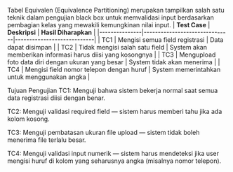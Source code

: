   Tabel Equivalen (Equivalence Partitioning) merupakan tampilkan salah satu teknik dalam pengujian black box untuk memvalidasi input berdasarkan pembagian kelas yang mewakili kemungkinan nilai input.
| **Test Case** | **Deskripsi** | **Hasil Diharapkan** |
|---------------|-------------------------------|----------------------------|
| TC1 | Mengisi semua field registrasi | Data dapat disimpan |
| TC2 | Tidak mengisi salah satu field | System akan memberikan informasi harus diisi yang kosongnya |
| TC3 | Mengupload foto data diri dengan ukuran yang besar | System tidak akan menerima |
| TC4 | Mengisi field nomor telepon dengan huruf | System memerintahkan untuk menggunakan angka |

Tujuan Pengujian
TC1: Menguji bahwa sistem bekerja normal saat semua data registrasi diisi dengan benar.

TC2: Menguji validasi required field — sistem harus memberi tahu jika ada kolom kosong.

TC3: Menguji pembatasan ukuran file upload — sistem tidak boleh menerima file terlalu besar.

TC4: Menguji validasi input numerik — sistem harus mendeteksi jika user mengisi huruf di kolom yang seharusnya angka (misalnya nomor telepon).

